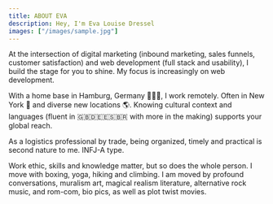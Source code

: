 ```yaml
---
title: ABOUT EVA
description: Hey, I'm Eva Louise Dressel
images: ["/images/sample.jpg"]
---
```



At the intersection of digital marketing (inbound marketing, sales funnels, customer satisfaction) and web development (full stack and usability), I build the stage for you to shine. My focus is increasingly on web development.

With a home base in Hamburg, Germany 🍔🇩🇪, I work remotely. Often in New York 🗽 and diverse new locations 🌎. Knowing cultural context and languages (fluent in 🇬🇧🇩🇪🇪🇸🇧🇷 with more in the making) supports your global reach.

As a logistics professional by trade, being organized, timely and practical is second nature to me. INFJ-A type.

Work ethic, skills and knowledge matter, but so does the whole person. I move with boxing, yoga, hiking and climbing. I am moved by profound conversations, muralism art, magical realism literature, alternative rock music, and rom-com, bio pics, as well as plot twist movies.